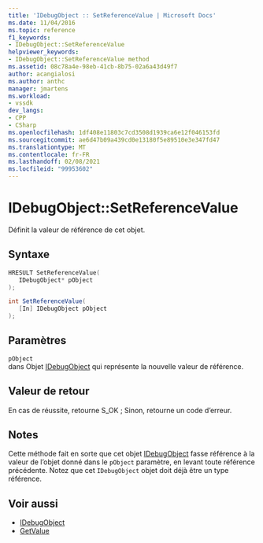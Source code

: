 ```yaml
---
title: 'IDebugObject :: SetReferenceValue | Microsoft Docs'
ms.date: 11/04/2016
ms.topic: reference
f1_keywords:
- IDebugObject::SetReferenceValue
helpviewer_keywords:
- IDebugObject::SetReferenceValue method
ms.assetid: 08c78a4e-98eb-41cb-8b75-02a6a43d49f7
author: acangialosi
ms.author: anthc
manager: jmartens
ms.workload:
- vssdk
dev_langs:
- CPP
- CSharp
ms.openlocfilehash: 1df408e11803c7cd3508d1939ca6e12f046153fd
ms.sourcegitcommit: ae6d47b09a439cd0e13180f5e89510e3e347fd47
ms.translationtype: MT
ms.contentlocale: fr-FR
ms.lasthandoff: 02/08/2021
ms.locfileid: "99953602"
---
```

# <a name="idebugobjectsetreferencevalue"></a>IDebugObject::SetReferenceValue
Définit la valeur de référence de cet objet.

## <a name="syntax"></a>Syntaxe

```cpp
HRESULT SetReferenceValue( 
   IDebugObject* pObject
);
```

```csharp
int SetReferenceValue(
   [In] IDebugObject pObject
);
```

## <a name="parameters"></a>Paramètres
`pObject`\
dans Objet [IDebugObject](../../../extensibility/debugger/reference/idebugobject.md) qui représente la nouvelle valeur de référence.

## <a name="return-value"></a>Valeur de retour
 En cas de réussite, retourne S_OK ; Sinon, retourne un code d’erreur.

## <a name="remarks"></a>Notes
 Cette méthode fait en sorte que cet objet [IDebugObject](../../../extensibility/debugger/reference/idebugobject.md) fasse référence à la valeur de l’objet donné dans le `pObject` paramètre, en levant toute référence précédente. Notez que cet `IDebugObject` objet doit déjà être un type référence.

## <a name="see-also"></a>Voir aussi
- [IDebugObject](../../../extensibility/debugger/reference/idebugobject.md)
- [GetValue](../../../extensibility/debugger/reference/idebugobject-getvalue.md)
